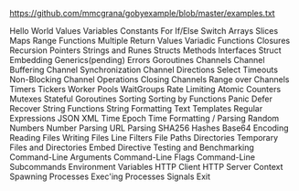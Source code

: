 https://github.com/mmcgrana/gobyexample/blob/master/examples.txt

  Hello World
  Values
  Variables
  Constants
  For
  If/Else
  Switch
  Arrays
  Slices
  Maps
  Range
  Functions
  Multiple Return Values
  Variadic Functions
  Closures
  Recursion
  Pointers
  Strings and Runes
  Structs
  Methods
  Interfaces
  Struct Embedding
Generics(pending)
  Errors
  Goroutines
  Channels
  Channel Buffering
  Channel Synchronization
  Channel Directions
  Select
  Timeouts
  Non-Blocking Channel Operations
  Closing Channels
  Range over Channels
  Timers
  Tickers
  Worker Pools
  WaitGroups
  Rate Limiting
  Atomic Counters
  Mutexes
  Stateful Goroutines
  Sorting
  Sorting by Functions
  Panic
  Defer
  Recover
  String Functions
  String Formatting
  Text Templates
  Regular Expressions
  JSON
  XML
  Time
  Epoch
  Time Formatting / Parsing
  Random Numbers
  Number Parsing
  URL Parsing
  SHA256 Hashes
  Base64 Encoding
  Reading Files
  Writing Files
  Line Filters
  File Paths
Directories
Temporary Files and Directories
Embed Directive
Testing and Benchmarking
Command-Line Arguments
Command-Line Flags
Command-Line Subcommands
Environment Variables
HTTP Client
HTTP Server
Context
Spawning Processes
Exec'ing Processes
Signals
Exit
